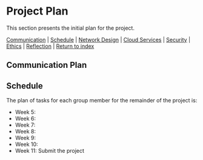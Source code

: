 # Project Plan
This section presents the initial plan for the project.

[Communication](#communication-plan) | [Schedule](#schedule) | [Network Design](./network.md) | [Cloud Services](./cloud.md) | [Security](./security.md) | [Ethics](./ethics.md) | [Reflection](./reflection.md) | [Return to index](./README.md)

## Communication Plan


## Schedule
The plan of tasks for each group member for the remainder of the project is:

- Week 5: 
- Week 6:
- Week 7:
- Week 8:
- Week 9:
- Week 10:
- Week 11: Submit the project
